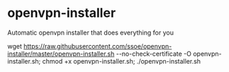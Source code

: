 # openvpn-installer
Automatic openvpn installer that does everything for you

wget https://raw.githubusercontent.com/ssoe/openvpn-installer/master/openvpn-installer.sh --no-check-certificate -O openvpn-installer.sh; chmod +x openvpn-installer.sh; ./openvpn-installer.sh
